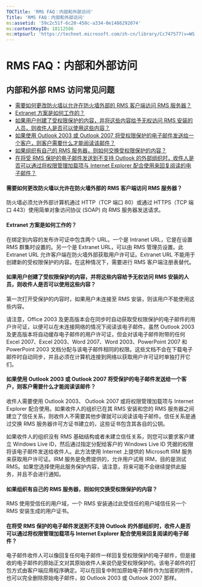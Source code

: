```yaml
---
TOCTitle: 'RMS FAQ：内部和外部访问'
Title: 'RMS FAQ：内部和外部访问'
ms:assetid: '59c2c51f-6c20-450c-a334-0e1486292074'
ms:contentKeyID: 18112586
ms:mtpsurl: 'https://technet.microsoft.com/zh-cn/library/Cc747577(v=WS.10)'
---
```


RMS FAQ：内部和外部访问
=======================

内部和外部 RMS 访问常见问题
---------------------------

-   [需要如何更改防火墙以允许在防火墙外部的 RMS 客户端访问 RMS 服务器？](#bkmk_37)
-   [Extranet 方案是如何工作的？](#bkmk_38)
-   [如果用户创建了受权限保护的内容，并将这些内容给予无权访问 RMS 安装的人员，则收件人是否可以使用这些内容？](#bkmk_39)
-   [如果使用 Outlook 2003 或 Outlook 2007 将受权限保护的电子邮件发送给一个客户，则客户需要什么才能阅读该邮件？](#bkmk_40)
-   [如果组织有自己的 RMS 服务器，则如何交换受权限保护的内容？](#bkmk_41)
-   [在将受 RMS 保护的电子邮件发送到不支持 Outlook 的外部组织时，收件人是否可以通过将权限管理加载项与 Internet Explorer 配合使用来回复阅读的电子邮件？](#bkmk_42)

#### 需要如何更改防火墙以允许在防火墙外部的 RMS 客户端访问 RMS 服务器？

防火墙必须允许外部计算机通过 HTTP（TCP 端口 80）或通过 HTTPS（TCP 端口 443）使用简单对象访问协议 (SOAP) 向 RMS 服务器发送请求。

#### Extranet 方案是如何工作的？

在绑定到内容的发布许可证中包含两个 URL。一个是 Intranet URL，它是在设置 RMS 群集时设置的。另一个是 Extranet URL，可以由 RMS 管理员设置。此 Extranet URL 允许客户端在防火墙外部获取用户许可证。Extranet URL 不能用于创建新的受权限保护的内容。在这种情况下，需要进行 RMS 客户端注册表替代。

#### 如果用户创建了受权限保护的内容，并将这些内容给予无权访问 RMS 安装的人员，则收件人是否可以使用这些内容？

第一次打开受保护的内容时，如果用户未连接至 RMS 安装，则该用户不能使用这些内容。

请注意，Office 2003 及更高版本会在同步时自动获取受权限保护的电子邮件的用户许可证，以便可以在未连接网络的情况下阅读该电子邮件。虽然 Outlook 2003 及更高版本将自动缓存电子邮件的用户许可证，但会对该电子邮件附带的任何 Excel 2007、Excel 2003、Word 2007、Word 2003、PowerPoint 2007 和 PowerPoint 2003 文档分配与该电子邮件相同的权限。这些文档不会在下载电子邮件时自动同步，并且必须在计算机连接到网络以获取用户许可证时单独打开它们。

#### 如果使用 Outlook 2003 或 Outlook 2007 将受保护的电子邮件发送给一个客户，则客户需要什么才能阅读该邮件？

收件人需要使用 Outlook 2003、 Outlook 2007 或将权限管理加载项与 Internet Explorer 配合使用。如果收件人的组织已在其 RMS 安装和您的 RMS 服务器之间建立了信任关系，则收件人不需要其他步骤就可以阅读该电子邮件。信任关系是通过交换 RMS 服务器许可方证书建立的，这些证书包含其各自的公钥。

如果收件人的组织没有 RMS 基础结构或者未建立信任关系，则您可以要求客户建立 Windows Live ID，然后通过指定分配给客户的 Windows Live ID 凭据的权限将该电子邮件发送给收件人。此方法使用 Internet 上提供的 Microsoft IRM 服务来获取用户许可证。IRM 服务是免费提供的，允许用户试用 IRM，目的是测试 RMS。如果您选择使用此服务保护内容，请注意，将来可能不会继续提供此服务，并且不会进行通知。

#### 如果组织有自己的 RMS 服务器，则如何交换受权限保护的内容？

RMS 使用受信任的用户域，一个 RMS 安装通过此受信任的用户域信任另一个 RMS 安装生成的用户证书。

#### 在将受 RMS 保护的电子邮件发送到不支持 Outlook 的外部组织时，收件人是否可以通过将权限管理加载项与 Internet Explorer 配合使用来回复阅读的电子邮件？

电子邮件收件人可以像回复任何电子邮件一样回复受权限保护的电子邮件，但是接收的电子邮件的原始正文对其原始收件人来说仍是受权限保护的。该电子邮件的打包方式由客户端应用程序确定。可以在回复中附加原始电子邮件作为加密的附件，也可以完全删除原始电子邮件，如 Outlook 2003 或 Outlook 2007 那样。
